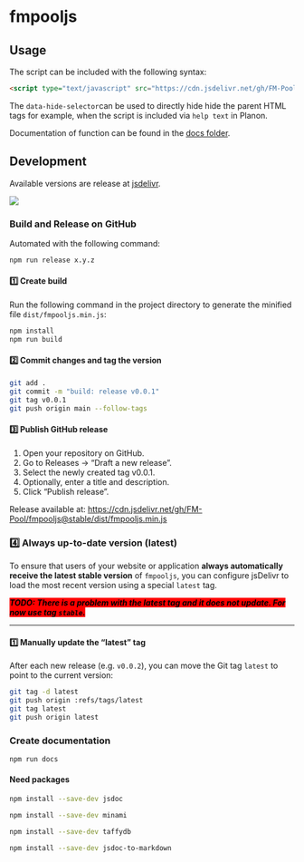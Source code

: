 # fmpooljs

## Usage

The script can be included with the following syntax:

``` html
<script type="text/javascript" src="https://cdn.jsdelivr.net/gh/FM-Pool/fmpooljs@stable/dist/fmpooljs.min.js" data-hide-selector=".pss_helptext"></script>
``` 

The `data-hide-selector`can be used to directly hide hide the parent HTML tags for example, when the script is included via `help text` in Planon.

Documentation of function can be found in the [docs folder](/docs/README.md).

## Development

Available versions are release at [jsdelivr](https://www.jsdelivr.com/package/gh/FM-Pool/fmpooljs?tab=files&version=stable).

[![](https://data.jsdelivr.com/v1/package/gh/FM-Pool/fmpooljs/badge)](https://www.jsdelivr.com/package/gh/FM-Pool/fmpooljs)

### Build and Release on GitHub

Automated with the following command:

```bash
npm run release x.y.z
```

#### 1️⃣ Create build

Run the following command in the project directory to generate the minified file `dist/fmpooljs.min.js`:

```bash
npm install
npm run build
```

#### 2️⃣ Commit changes and tag the version

```bash
git add .
git commit -m "build: release v0.0.1"
git tag v0.0.1
git push origin main --follow-tags
```

#### 3️⃣ Publish GitHub release

1. Open your repository on GitHub.
2. Go to Releases → “Draft a new release”.
3. Select the newly created tag v0.0.1.
4. Optionally, enter a title and description.
5. Click “Publish release”.

Release available at: https://cdn.jsdelivr.net/gh/FM-Pool/fmpooljs@stable/dist/fmpooljs.min.js

### 4️⃣ Always up-to-date version (latest)

To ensure that users of your website or application **always automatically receive the latest stable version** of `fmpooljs`, you can configure jsDelivr to load the most recent version using a special `latest` tag.

***<span style="background-color:red;color:black">
TODO: There is a problem with the latest tag and it does not update. For now use tag `stable`.
</span>***

---

#### 1️⃣ Manually update the “latest” tag

After each new release (e.g. `v0.0.2`), you can move the Git tag `latest` to point to the current version:

```bash
git tag -d latest
git push origin :refs/tags/latest
git tag latest
git push origin latest
```

### Create documentation

``` bash
npm run docs
```

#### Need packages

``` bash
npm install --save-dev jsdoc

npm install --save-dev minami

npm install --save-dev taffydb

npm install --save-dev jsdoc-to-markdown

```


